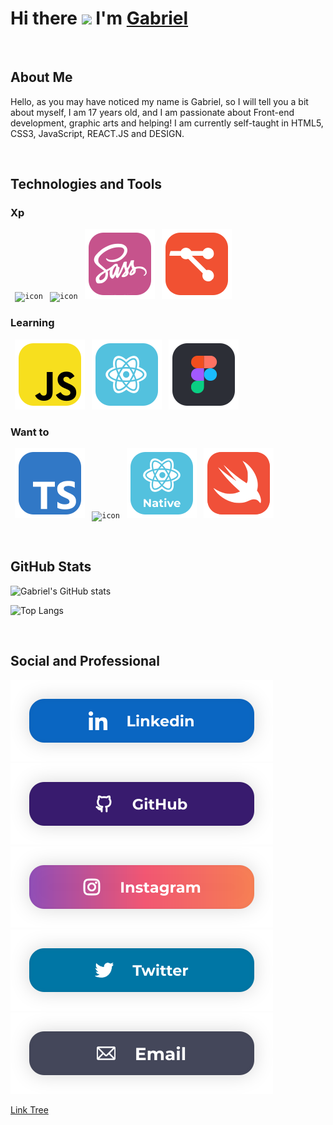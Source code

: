 # Hi there <img src=".GitHub/Hi.gif" width="38px"> I'm [Gabriel](https://stwgabriel.github.io/StwGabriel/)

<br>

## About Me

Hello, as you may have noticed my name is Gabriel, so I will tell you a bit about myself, I am 17 years old, and I am passionate about Front-end development, graphic arts and helping! I am currently self-taught in HTML5, CSS3, JavaScript, REACT.JS and DESIGN.


<br>

## Technologies and Tools

### Xp

<code title='HTML 5'> ![icon](https://github.com/StwGabriel/Assets/blob/main/icons/html5-icon.svg)</code>
<code title='CSS 3'> ![icon](https://github.com/StwGabriel/Assets/blob/main/icons/css3-icon.svg)</code>
<code title='Sass'> ![icon](https://github.com/StwGabriel/Assets/blob/main/icons/sass-icon.svg)</code>
<code title='Git'> ![icon](https://github.com/StwGabriel/Assets/blob/main/icons/git-icon.svg)</code>

### Learning

<code title='Javascript'> ![icon](https://github.com/StwGabriel/Assets/blob/main/icons/javascript-icon.svg)</code>
<code title='React'> ![icon](https://github.com/StwGabriel/Assets/blob/main/icons/react-icon.svg)</code>
<code title='Figma'> ![icon](https://github.com/StwGabriel/Assets/blob/main/icons/figma-icon.svg)</code>


### Want to

<code title='Typescript'> ![icon](https://github.com/StwGabriel/Assets/blob/main/icons/typescript-icon.svg)</code>
<code title='Next'> ![icon](https://github.com/StwGabriel/Assets/blob/main/icons/next-icon.svg)</code>
<code title='React Native'> ![icon](https://github.com/StwGabriel/Assets/blob/main/icons/react-native-icon.svg)</code>
<code title='Swift'> ![icon](https://github.com/StwGabriel/Assets/blob/main/icons/swift-icon.svg)</code>

<br>

## GitHub Stats

![Gabriel's GitHub stats](https://github-readme-stats.vercel.app/api?username=StwGabriel&show_icons=true&theme=dark-blue)

![Top Langs](https://github-readme-stats.vercel.app/api/top-langs/?username=StwGabriel&layout=compact&theme=dark)

<br>

## Social and Professional

   [![shield](https://github.com/StwGabriel/Assets/blob/main/readme-shields/linkedin-shield.svg)](https://www.linkedin.com/in/stwgabriel/)
   [![shield](https://github.com/StwGabriel/Assets/blob/main/readme-shields/github-shield.svg)](https://github.com/StwGabriel)
   [![shield](https://github.com/StwGabriel/Assets/blob/main/readme-shields/instagram-shield.svg)](https://www.instagram.com/stwgabriel/)
   [![shield](https://github.com/StwGabriel/Assets/blob/main/readme-shields/twitter-shield.svg)](https://www.twitter.com/stwgabriel_/)
   [![shield](https://github.com/StwGabriel/Assets/blob/main/readme-shields/email-shield.svg)](mailto:gabrielstw@pm.me?Subject=Vim%20Pelo%20GitHub)

[ Link Tree ](https://bit.ly/stwgabriel)
